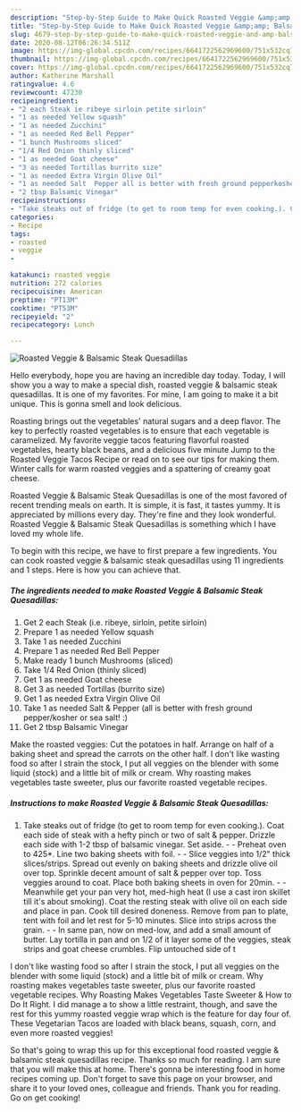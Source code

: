 ```yaml
---
description: "Step-by-Step Guide to Make Quick Roasted Veggie &amp;amp; Balsamic Steak Quesadillas"
title: "Step-by-Step Guide to Make Quick Roasted Veggie &amp;amp; Balsamic Steak Quesadillas"
slug: 4679-step-by-step-guide-to-make-quick-roasted-veggie-and-amp-balsamic-steak-quesadillas
date: 2020-08-12T06:26:34.511Z
image: https://img-global.cpcdn.com/recipes/6641722562969600/751x532cq70/roasted-veggie-balsamic-steak-quesadillas-recipe-main-photo.jpg
thumbnail: https://img-global.cpcdn.com/recipes/6641722562969600/751x532cq70/roasted-veggie-balsamic-steak-quesadillas-recipe-main-photo.jpg
cover: https://img-global.cpcdn.com/recipes/6641722562969600/751x532cq70/roasted-veggie-balsamic-steak-quesadillas-recipe-main-photo.jpg
author: Katherine Marshall
ratingvalue: 4.6
reviewcount: 47230
recipeingredient:
- "2 each Steak ie ribeye sirloin petite sirloin"
- "1 as needed Yellow squash"
- "1 as needed Zucchini"
- "1 as needed Red Bell Pepper"
- "1 bunch Mushrooms sliced"
- "1/4 Red Onion thinly sliced"
- "1 as needed Goat cheese"
- "3 as needed Tortillas burrito size"
- "1 as needed Extra Virgin Olive Oil"
- "1 as needed Salt  Pepper all is better with fresh ground pepperkosher or sea salt "
- "2 tbsp Balsamic Vinegar"
recipeinstructions:
- "Take steaks out of fridge (to get to room temp for even cooking.). Coat each side of steak with a hefty pinch or two of salt &amp; pepper.  Drizzle each side with 1-2 tbsp of balsamic vinegar.  Set aside.  Preheat oven to 425*.  Line two baking sheets with foil.  Slice veggies into 1/2&#34; thick slices/strips.  Spread out evenly on baking sheets and drizzle olive oil over top.  Sprinkle decent amount of salt &amp; pepper over top. Toss veggies around to coat.  Place both baking sheets in oven for 20min.  Meanwhile get your pan very hot, med-high heat (I use a cast iron skillet till it&#39;s about smoking).  Coat the resting steak with olive oil on each side and place in pan.  Cook till desired doneness.  Remove from pan to plate, tent with foil and let rest for 5-10 minutes.  Slice into strips across the grain.  In same pan, now on med-low, and add a small amount of butter.  Lay tortilla in pan and on 1/2 of it layer some of the veggies, steak strips and goat cheese crumbles. Flip untouched side of t"
categories:
- Recipe
tags:
- roasted
- veggie
- 

katakunci: roasted veggie  
nutrition: 272 calories
recipecuisine: American
preptime: "PT13M"
cooktime: "PT53M"
recipeyield: "2"
recipecategory: Lunch

---
```



![Roasted Veggie &amp; Balsamic Steak Quesadillas](https://img-global.cpcdn.com/recipes/6641722562969600/751x532cq70/roasted-veggie-balsamic-steak-quesadillas-recipe-main-photo.jpg)

Hello everybody, hope you are having an incredible day today. Today, I will show you a way to make a special dish, roasted veggie &amp; balsamic steak quesadillas. It is one of my favorites. For mine, I am going to make it a bit unique. This is gonna smell and look delicious.

Roasting brings out the vegetables&#39; natural sugars and a deep flavor. The key to perfectly roasted vegetables is to ensure that each vegetable is caramelized. My favorite veggie tacos featuring flavorful roasted vegetables, hearty black beans, and a delicious five minute Jump to the Roasted Veggie Tacos Recipe or read on to see our tips for making them. Winter calls for warm roasted veggies and a spattering of creamy goat cheese.

Roasted Veggie &amp; Balsamic Steak Quesadillas is one of the most favored of recent trending meals on earth. It is simple, it is fast, it tastes yummy. It is appreciated by millions every day. They're fine and they look wonderful. Roasted Veggie &amp; Balsamic Steak Quesadillas is something which I have loved my whole life.


To begin with this recipe, we have to first prepare a few ingredients. You can cook roasted veggie &amp; balsamic steak quesadillas using 11 ingredients and 1 steps. Here is how you can achieve that.

<!--inarticleads1-->

##### The ingredients needed to make Roasted Veggie &amp; Balsamic Steak Quesadillas:

1. Get 2 each Steak (i.e. ribeye, sirloin, petite sirloin)
1. Prepare 1 as needed Yellow squash
1. Take 1 as needed Zucchini
1. Prepare 1 as needed Red Bell Pepper
1. Make ready 1 bunch Mushrooms (sliced)
1. Take 1/4 Red Onion (thinly sliced)
1. Get 1 as needed Goat cheese
1. Get 3 as needed Tortillas (burrito size)
1. Get 1 as needed Extra Virgin Olive Oil
1. Take 1 as needed Salt &amp; Pepper (all is better with fresh ground pepper/kosher or sea salt! :)
1. Get 2 tbsp Balsamic Vinegar


Make the roasted veggies: Cut the potatoes in half. Arrange on half of a baking sheet and spread the carrots on the other half. I don&#39;t like wasting food so after I strain the stock, I put all veggies on the blender with some liquid (stock) and a little bit of milk or cream. Why roasting makes vegetables taste sweeter, plus our favorite roasted vegetable recipes. 

<!--inarticleads2-->

##### Instructions to make Roasted Veggie &amp; Balsamic Steak Quesadillas:

1. Take steaks out of fridge (to get to room temp for even cooking.). Coat each side of steak with a hefty pinch or two of salt &amp; pepper.  Drizzle each side with 1-2 tbsp of balsamic vinegar.  Set aside. -  - Preheat oven to 425*.  Line two baking sheets with foil. -  - Slice veggies into 1/2&#34; thick slices/strips.  Spread out evenly on baking sheets and drizzle olive oil over top.  Sprinkle decent amount of salt &amp; pepper over top. Toss veggies around to coat.  Place both baking sheets in oven for 20min. -  - Meanwhile get your pan very hot, med-high heat (I use a cast iron skillet till it&#39;s about smoking).  Coat the resting steak with olive oil on each side and place in pan.  Cook till desired doneness.  Remove from pan to plate, tent with foil and let rest for 5-10 minutes.  Slice into strips across the grain. -  - In same pan, now on med-low, and add a small amount of butter.  Lay tortilla in pan and on 1/2 of it layer some of the veggies, steak strips and goat cheese crumbles. Flip untouched side of t


I don&#39;t like wasting food so after I strain the stock, I put all veggies on the blender with some liquid (stock) and a little bit of milk or cream. Why roasting makes vegetables taste sweeter, plus our favorite roasted vegetable recipes. Why Roasting Makes Vegetables Taste Sweeter &amp; How to Do It Right. I did manage a to show a little restraint, though, and save the rest for this yummy roasted veggie wrap which is the feature for day four of. These Vegetarian Tacos are loaded with black beans, squash, corn, and even more roasted veggies! 

So that's going to wrap this up for this exceptional food roasted veggie &amp; balsamic steak quesadillas recipe. Thanks so much for reading. I am sure that you will make this at home. There's gonna be interesting food in home recipes coming up. Don't forget to save this page on your browser, and share it to your loved ones, colleague and friends. Thank you for reading. Go on get cooking!
